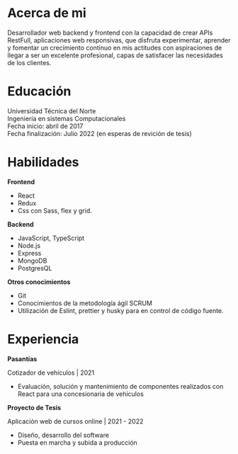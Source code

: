 # Acerca de mi

Desarrollador web backend y frontend con la capacidad de crear APIs RestFull, aplicaciones web responsivas, que disfruta experimentar, aprender y fomentar un crecimiento continuo en mis actitudes con aspiraciones de llegar a ser un excelente profesional, capas de satisfacer las necesidades de los clientes.

# Educación

Universidad Técnica del Norte <br/>
Ingeniería en sistemas Computacionales <br/>
Fecha inicio: abril de 2017 <br/>
Fecha finalización: Julio 2022 (en esperas de revición de tesis)

# Habilidades

**Frontend**
 * React
 * Redux
 * Css con Sass, flex y grid.

**Backend**
* JavaScript, TypeScript
* Node.js
* Express
* MongoDB
* PostgresQL

**Otros conocimientos**
* Git
* Conocimientos de la metodología ágil SCRUM
* Utilización de Eslint, prettier y husky para en control de código fuente.

# Experiencia

**Pasantías**

Cotizador de vehículos | 2021
* Evaluación, solución y mantenimiento de componentes realizados con React para una concesionaria de vehículos

**Proyecto de Tesis**

Aplicación web de cursos online | 2021 - 2022
 * Diseño, desarrollo del software
 * Puesta en marcha y subida a producción
